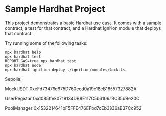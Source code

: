 # Sample Hardhat Project

This project demonstrates a basic Hardhat use case. It comes with a sample contract, a test for that contract, and a Hardhat Ignition module that deploys that contract.

Try running some of the following tasks:

```shell
npx hardhat help
npx hardhat test
REPORT_GAS=true npx hardhat test
npx hardhat node
npx hardhat ignition deploy ./ignition/modules/Lock.ts
```

Sepolia:

MockUSDT 0xeFd73479d675D760ecd0a19c18eB16657327882A

UserRegistar 0xd085ffeB0719134DB8E117C5b6106aBC35bBe20C

PoolManager 0x1532214641bF5FFE476EFbd7cEb3B36aB37Cc952
